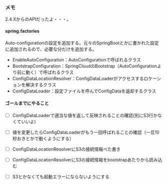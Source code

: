 ### メモ

2.4.XからのAPIだったよ・・・。

#### spring.factories

Auto-configurationの設定を追加する。元々のSpringBootとかに書かれた設定に追加されるので、必要な分だけを追加する。

* EnableAutoConfiguration：AutoConfigurationで呼ばれるクラス
* BootstrapConfiguration：SpringCloudのBootstrap（AutoConfigurationより前に動く）で呼ばれるクラス
* ConfigDataLocationResolver：ConfigDataLoaderがアクセスするロケーションを解決するクラス
* ConfigDataLoader：設定ファイルを呼んでConfigDataを返却するクラス


#### ゴールまでにやること

* [ ] ConfigDataLoaderで適当な値を返して反映されることの確認(別にS3行かなくていいよ)
* [ ] 値を変更したらConfigDataLoaderがもう一回呼ばれることの確認（一旦10秒おきとかで動くようにする）

* [ ] ConfigDataLocationResolverにS3の接続情報べた書き
* [ ] ConfigDataLocationResolverにS3の接続情報をbootstrapあたりから読み込む

* [ ] S3とかなくても起動エラーにならないようにする



